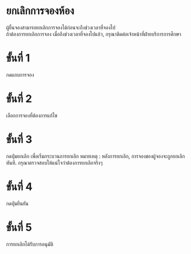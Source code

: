 # ยกเลิกการจองห้อง
ผู้ยื่นจองสามารถยกเลิกการจองได้ก่อนจะถึงช่วงเวลาที่จองไป<br>
ถ้าต้องการยกเลิกการจอง เมื่อถึงช่วงเวลาที่จองไปแล้ว, กรุณาติดต่อเจ้าหน้าที่ฝ่ายบริการการศึกษา

# ขั้นที่ 1
กดแถบการจอง

# ขั้นที่ 2
เลือกการจองที่ต้องการแก้ไข

# ขั้นที่ 3
กดปุ่มยกเลิก เพื่อเริ่มกระบวนการยกเลิก
หมายเหตุ : หลังการยกเลิก, การจองของผู้จองจะถูกยกเลิกทันที. กรุณาตรวจสอบให้แน่ใจว่าต้องการยกเลิกจริงๆ

# ขั้นที่ 4
กดปุ่มยืนยัน

# ขั้นที่ 5
การยกเลิกได้รับการอนุมัติ
